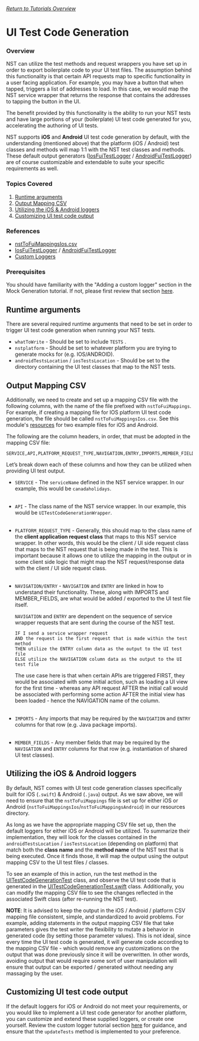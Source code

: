 [_Return to Tutorials Overview_](../README.md)

# UI Test Code Generation

### Overview

NST can utilize the test methods and request wrappers you have set up in order to export boilerplate code to your UI test files. The assumption behind this functionality is that certain API requests map to specific functionality in a user facing application. For example, you may have a button that when tapped, triggers a list of addresses to load. In this case, we would map the NST service wrapper that returns the response that contains the addresses to tapping the button in the UI.

The benefit provided by this functionality is the ability to run your NST tests and have large portions of your (boilerplate) UI test code generated for you, accelerating the authoring of UI tests.

NST supports **iOS** and **Android** UI test code generation by default, with the understanding (mentioned above) that the platform (iOS / Android) test classes and methods will map 1:1 with the NST test classes and methods. These default output generators ([IosFuiTestLogger](TODO-REPLACE-ME) / [AndroidFuiTestLogger](TODO-REPLACE-ME)) are of course customizable and extendable to suite your specific requirements as well.

### Topics Covered

1. [Runtime arguments](#runtime-arguments)
2. [Output Mapping CSV](#output-mapping-csv)
3. [Utilizing the iOS & Android loggers](#utilizing-the-ios--android-loggers)
4. [Customizing UI test code output](#customizing-ui-test-code-output)

### References
- [nstToFuiMappingsIos.csv](src/test/resources/nstToFuiMappingsIos.csv)
- [IosFuiTestLogger](TODO-REPLACE-ME) / [AndroidFuiTestLogger](TODO-REPLACE-ME)
- [Custom Loggers](../MockGeneration/README.md#adding-a-custom-logger-to-modify-output)

### Prerequisites
You should have familiarity with the "Adding a custom logger" section in the Mock Generation tutorial. If not, please first review that section [here](../MockGeneration/README.md#adding-a-custom-logger-to-modify-output).

## Runtime arguments

There are several required runtime arguments that need to be set in order to trigger UI test code generation when running your NST tests.

- `whatToWrite` - Should be set to include `TESTS` .
- `nstplatform` - Should be set to whatever platform you are trying to generate mocks for (e.g. IOS/ANDROID).
- `androidTestsLocation` / `iosTestsLocation` - Should be set to the directory containing the UI test classes that map to the NST tests.

## Output Mapping CSV

Additionally, we need to create and set up a mapping CSV file with the following columns, with the name of the file prefixed with `nstToFuiMappings`. For example, if creating a mapping file for IOS platform UI test code generation, the file should be called `nstToFuiMappingsIos.csv`. See this module's [resources](src/test/resources) for two example files for iOS and Android.

The following are the column headers, in order, that must be adopted in the mapping CSV file:

```csv
SERVICE,API,PLATFORM_REQUEST_TYPE,NAVIGATION,ENTRY,IMPORTS,MEMBER_FIELDS
```

Let’s break down each of these columns and how they can be utilized when providing UI test output.

- `SERVICE` - The `serviceName` defined in the NST service wrapper. In our example, this would be `canadaholidays`.<br><br>
- `API` - The class name of the NST service wrapper. In our example, this would be `UITestCodeGenerationWrapper`.<br><br>
- `PLATFORM_REQUEST_TYPE` - Generally, this should map to the class name of the **client application request class**  that maps to this NST service wrapper. In other words, this would be the client / UI side request class that maps to the NST request that is being made in the test. This is important because it allows one to utilize the mapping in the output or in some client side logic that might map the NST request/response data with the client / UI side request class.<br><br> 
- `NAVIGATION/ENTRY` - `NAVIGATION` and `ENTRY` are linked in how to understand their functionality. These, along with IMPORTS and MEMBER_FIELDS, are what would be added / exported to the UI test file itself.
    
    `NAVIGATION` and `ENTRY` are dependent on the sequence of service wrapper requests that are sent during the course of the NST test. 
    
    ```
    IF I send a service wrapper request
    AND the request is the first request that is made within the test method
    THEN utilize the ENTRY column data as the output to the UI test file
    ELSE utilize the NAVIGATION column data as the output to the UI test file
    ```
    
    The use case here is that when certain APIs are triggered FIRST, they would be associated with some initial action, such as loading a UI view for the first time - whereas any API request AFTER the initial call would be associated with performing some action AFTER the initial view has been loaded - hence the NAVIGATION name of the column.<br><br>
    
- `IMPORTS` - Any imports that may be required by the `NAVIGATION` and `ENTRY` columns for that row (e.g. Java package imports).<br><br>
- `MEMBER_FIELDS` - Any member fields that may be required by the `NAVIGATION` and `ENTRY` columns for that row (e.g. instantiation of shared UI test classes).

## Utilizing the iOS & Android loggers
By default, NST comes with UI test code generation classes specifically built for iOS (`.swift`) & Android (`.java`) output. As we saw above, we will need to ensure that the `nstToFuiMappings` file is set up for either iOS or Android (`nstToFuiMappingsIos`/`nstToFuiMappingsAndroid`) in our resources directory.

As long as we have the appropriate mapping CSV file set up, then the default loggers for either iOS or Android will be utilized. To summarize their implementation, they will look for the classes contained in the `androidTestsLocation` / `iosTestsLocation` (depending on platform) that match both the **class name** and the **method name** of the NST test that is being executed. Once it finds those, it will map the output using the output mapping CSV to the UI test files / classes.

To see an example of this in action, run the test method in the [UITestCodeGenerationTest](src/test/java/com/ebay/nst/tutorials/rest/uitestcodegeneration/UITestCodeGenerationTest.java) class, and observe the UI test code that is generated in the [UITestCodeGenerationTest.swift](src/test/java/com/ebay/nst/tutorials/rest/uitestcodegeneration/UITestCodeGenerationTest.swift) class.
Additionally, you can modify the mapping CSV file to see the changes reflected in the associated Swift class (after re-running the NST test).

**NOTE**: It is advised to keep the output in the iOS / Android / platform CSV mapping file consistent, simple, and standardized to avoid problems. For example, adding statements in the output mapping CSV file that take parameters gives the test writer the flexibility to mutate a behavior in generated code (by setting those parameter values). This is not ideal, since every time the UI test code is generated, it will generate code according to the mapping CSV file - which would remove any customizations on the output that was done previously since it will be overwritten. In other words, avoiding output that would require some sort of user manipulation will ensure that output can be exported / generated without needing any massaging by the user.

## Customizing UI test code output
If the default loggers for iOS or Android do not meet your requirements, or you would like to implement a UI test code generator for another platform, you can customize and extend these supplied loggers, or create one yourself. Review the custom logger tutorial section [here](../MockGeneration/README.md#adding-a-custom-logger-to-modify-output) for guidance, and ensure that the `updateTests` method is implemented to your preference.
